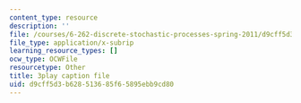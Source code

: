 ```yaml
---
content_type: resource
description: ''
file: /courses/6-262-discrete-stochastic-processes-spring-2011/d9cff5d3b628513685f65895ebb9cd80_hzJpaNcAoko.vtt
file_type: application/x-subrip
learning_resource_types: []
ocw_type: OCWFile
resourcetype: Other
title: 3play caption file
uid: d9cff5d3-b628-5136-85f6-5895ebb9cd80
---
```

